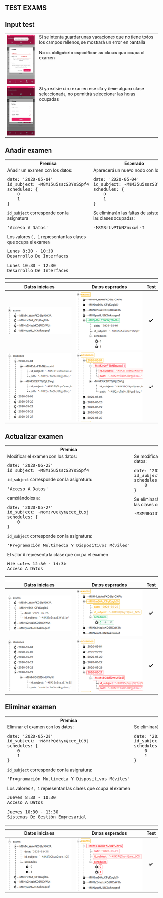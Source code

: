 ## TEST EXAMS

Input test
-

<table>
<tr>
<td style="vertical-align: top">
<img src="../assets/TESTING/exams/input_exams.jpeg" alt="input_exams" width="200px"/>
</td>
<td style="vertical-align: top">
Si se intenta guardar unas vacaciones que no tiene todos los campos rellenos, se mostrará un error en pantalla
<br><br>
No es obligatorio especificar las clases que ocupa el examen
</td>
</tr>
<tr>
<td style="vertical-align: top">
<img src="../assets/TESTING/exams/input_exams_schedules.jpeg" alt="input_exams_schedules" width="200px"/>
</td>
<td style="vertical-align: top">
Si ya existe otro examen ese día y tiene alguna clase seleccionada, no permitirá seleccionar las horas ocupadas
</td>
</tr>
</table>

<div style="page-break-after: always;"></div>

Añadir examen
-

<table style="width: 100%">
<tr><th>Premisa</th><th>Esperado</th></tr>
<tr>
<td style="vertical-align: top; width: 50%">
Añadir un examen con los datos:
<pre>
date: '2020-05-04'
id_subject: -M8M35u5sszS3YsSSpf4
schedules: {
	0
	1
}
</pre>
<code>id_subject</code> corresponde con la asignatura
<pre>
'Acceso A Datos'
</pre>
Los valores <code>0, 1</code> representan las clases que ocupa el examen
<pre>
Lunes 8:30 - 10:30
Desarrollo De Interfaces<br>
Lunes 10:30 - 12:30
Desarrollo De Interfaces
</pre>
</td>
<td style="vertical-align: top; width: 50%">
Aparecerá un nuevo nodo con los datos:
<pre>
date: '2020-05-04'
id_subject: -M8M35u5sszS3YsSSpf4
schedules: {
	0
	1
}
</pre>
Se eliminarán las faltas de asistencia de las clases ocupadas:
<pre>
-M8M3rLvPTbNZnuxwl-I
</pre>
</td>
</tr>
</table>

<div style="page-break-after: always;"></div>

|	Datos iniciales	|	Datos esperados	|	Test	|
|:-:|:-:|:-:|
|	![add_exam_original](../assets/TESTING/exams/add_exams_original.png)	|	![add_exam](../assets/TESTING/exams/add_exams.png)	|	✔️	|
|	![add_absences_original](../assets/TESTING/exams/add_absences_original.png)	|	![add_absences](../assets/TESTING/exams/add_absences.png)	|	✔️	|

<div style="page-break-after: always;"></div>

Actualizar examen
-

<table style="width: 100%">
<tr><th>Premisa</th><th>Esperado</th></tr>
<tr>
<td style="vertical-align: top; width: 50%">
Modificar el examen con los datos:
<pre>
date: '2020-06-25'
id_subject: -M8M35u5sszS3YsSSpf4
</pre>
<code>id_subject</code> corresponde con la asignatura:
<pre>
'Acceso A Datos'
</pre>
cambiándolos a:
<pre>
date: '2020-05-27'
id_subject: -M8M3PQGkynQcee_bC5j
schedules: {
	0
}
</pre>
<code>id_subject</code> corresponde con la asignatura:
<pre>
'Programación Multimedia Y Dispositivos Móviles'
</pre>
El valor <code>0</code> representa la clase que ocupa el examen
<pre>
Miércoles 12:30 - 14:30
Acceso A Datos
</pre>
</td>
<td style="vertical-align: top; width: 50%">
Se modificará el nodo con los nuevos datos:
<pre>
date: '2020-05-27'
id_subject: -M8M3PQGkynQcee_bC5j
schedules: {
	0
}
</pre>
Se eliminarán las faltas de asistencia de las clases ocupadas:
<pre>
-M8M48GIDflDh4Uf5e5l
</pre>
</td>
</tr>
</table>

<div style="page-break-after: always;"></div>

|	Datos iniciales	|	Datos esperados	|	Test	|
|:-:|:-:|:-:|
|	![update_exams_original](../assets/TESTING/exams/update_exams_original.png)	|	![update_exams](../assets/TESTING/exams/update_exams.png)	|	✔️	|
|	![update_absences_original](../assets/TESTING/exams/update_absences_original.png)	|	![update_absences](../assets/TESTING/exams/update_absences.png)	|	✔️	|

<div style="page-break-after: always;"></div>

Eliminar examen
-

<table style="width: 100%">
<tr><th>Premisa</th><th>Esperado</th></tr>
<tr>
<td style="vertical-align: top; width: 50%">
Eliminar el examen con los datos:
<pre>
date: '2020-05-28'
id_subject: -M8M3PQGkynQcee_bC5j
schedules: {
	0
	1
}
</pre>
<code>id_subject</code> corresponde con la asignatura:
<pre>
'Programación Multimedia Y Dispositivos Móviles'
</pre>
Los valores <code>0, 1</code> representan las clases que ocupa el examen
<pre>
Jueves 8:30 - 10:30
Acceso A Datos<br>
Jueves 10:30 - 12:30
Sistemas De Gestión Empresarial
</pre>
</td>
<td style="vertical-align: top; width: 50%">
Se eliminará el nodo con los datos:
<pre>
date: '2020-05-28'
id_subject: -M8M3PQGkynQcee_bC5j
schedules: {
	0
	1
}
</pre>
</td>
</tr>
</table>

|	Datos iniciales	|	Datos esperados	|	Test	|
|:-:|:-:|:-:|
|	![delete_exams_original](../assets/TESTING/exams/delete_exams_original.png)	|	![delete_exams](../assets/TESTING/exams/delete_exams.png)	|	✔️	|

<div style="page-break-after: always;"></div>